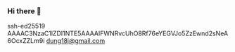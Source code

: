 ### Hi there 👋
ssh-ed25519 AAAAC3NzaC1lZDI1NTE5AAAAIFWNRvcUhO8Rf76eYEGVJo5ZzEwnd2sNeA6OcxZZLm9i dung18j@gmail.com
<!--
**dungph/dungph** is a ✨ _special_ ✨ repository because its `README.md` (this file) appears on your GitHub profile.

Here are some ideas to get you started:

- 🔭 I’m currently working on ...
- 🌱 I’m currently learning ...
- 👯 I’m looking to collaborate on ...
- 🤔 I’m looking for help with ...
- 💬 Ask me about ...
- 📫 How to reach me: ...
- 😄 Pronouns: ...
- ⚡ Fun fact: ...
-->
